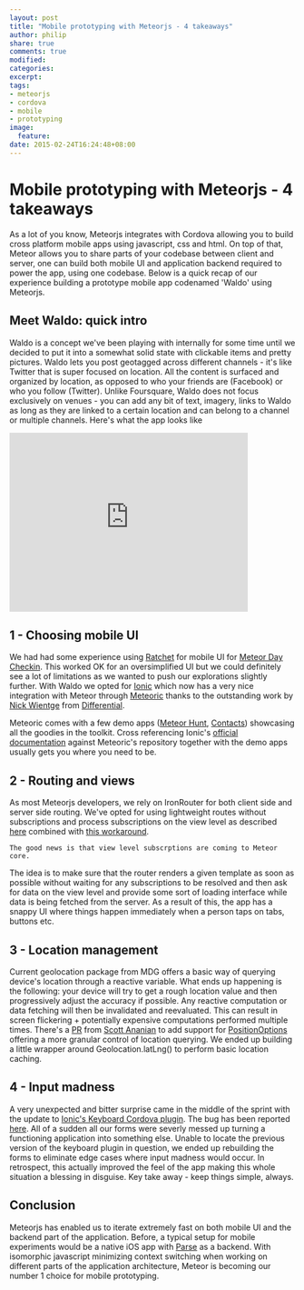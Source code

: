 ```yaml
---
layout: post
title: "Mobile prototyping with Meteorjs - 4 takeaways"
author: philip
share: true
comments: true
modified:
categories: 
excerpt:
tags:
- meteorjs
- cordova
- mobile
- prototyping
image:
  feature:
date: 2015-02-24T16:24:48+08:00
---
```

# Mobile prototyping with Meteorjs - 4 takeaways

As a lot of you know, Meteorjs integrates with Cordova allowing you to build cross platform mobile apps using javascript, css and html. On top of that, Meteor allows you to share parts of your codebase between client and server, one can build both mobile UI and application backend required to power the app, using one codebase. Below is a quick recap of our experience building a prototype mobile app codenamed 'Waldo' using Meteorjs.

## Meet Waldo: quick intro

Waldo is a concept we've been playing with internally for some time until we decided to put it into a somewhat solid state with clickable items and pretty pictures. Waldo lets you post geotagged across different channels - it's like Twitter that is super focused on location. All the content is surfaced and organized by location, as opposed to who your friends are (Facebook) or who you follow (Twitter). Unlike Foursquare, Waldo does not focus exclusively on venues - you can add any bit of text, imagery, links to Waldo as long as they are linked to a certain location and can belong to a channel or multiple channels. Here's what the app looks like

<iframe width="420" height="315" src="https://www.youtube.com/embed/95R6Dsvg-v8??rel=0&amp;vq=large&amp;controls=0" frameborder="0" allowfullscreen></iframe>


## 1 - Choosing mobile UI

We had had some experience using [Ratchet](http://goratchet.com/) for mobile UI for [Meteor Day Checkin](http://meteorday.meteor.com/). This worked  OK for an oversimplified UI but we could definitely see a lot of limitations as we wanted to push our explorations slightly further. With Waldo we opted for [Ionic](http://ionicframework.com/) which now has a very nice integration with Meteor through [Meteoric](http://meteoric.github.io/) thanks to the outstanding work by [Nick Wientge](https://twitter.com/nwientge) from [Differential](http://differential.com/).

Meteoric comes with a few demo apps ([Meteor Hunt](https://github.com/meteoric/meteorhunt), [Contacts](https://github.com/meteoric/contacts)) showcasing all the goodies in the toolkit. Cross referencing Ionic's [official documentation](http://ionicframework.com/docs/) against Meteoric's repository together with the demo apps usually gets you where you need to be.  

## 2 - Routing and views 

As most Meteorjs developers, we rely on IronRouter for both client side and server side routing. We've opted for using lightweight routes without subscriptions and process subscriptions on the view level as described [here](https://www.discovermeteor.com/blog/template-level-subscriptions/) combined with [this workaround](https://github.com/meteor/meteor/issues/2923#issuecomment-67577372). 

```
The good news is that view level subscrptions are coming to Meteor core. 
```

The idea is to make sure that the router renders a given  template as soon as possible without waiting for any subscriptions to be resolved and then ask for data on the view level and provide some sort of loading interface while data is being fetched from the server. As a result of this, the app has a snappy UI where things happen immediately when a person taps on tabs, buttons etc.

## 3 - Location management

Current geolocation package from MDG offers a basic way of querying device's location through a reactive variable. What ends up happening is the following: your device will try to get a rough location value and then progressively adjust the accuracy if possible. Any reactive computation or data fetching will then be invalidated and reevaluated. This can result in screen flickering + potentially expensive computations performed multiple times. There's a [PR](https://github.com/meteor/mobile-packages/pull/36) from [Scott Ananian](http://cscott.net/) to add support for [PositionOptions](https://developer.mozilla.org/en-US/docs/Web/API/PositionOptions) offering a more granular control of location querying. We ended up building a little wrapper around Geolocation.latLng() to perform basic location caching.

## 4 - Input madness

A very unexpected and bitter surprise came in the middle of the sprint with the update to [Ionic's Keyboard Cordova plugin](http://plugins.cordova.io/#/package/com.ionic.keyboard). The bug has been reported [here](https://github.com/driftyco/ionic/issues/2901). All of a sudden all our forms were severly messed up turning a functioning application into something else. Unable to locate the previous version of the keyboard plugin in question, we ended up rebuilding the forms to eliminate edge cases where input madness would occur. In retrospect, this actually improved the feel of the app making this whole situation a blessing in disguise. Key take away - keep things simple, always.

## Conclusion

Meteorjs has enabled us to iterate extremely fast on both mobile UI and the backend part of the application. Before, a typical setup for mobile experiments would be a native iOS app with [Parse](http://parse.com/) as a backend. With isomorphic javascript minimizing context switching when working on different parts of the application architecture, Meteor is becoming our number 1 choice for mobile prototyping.       
